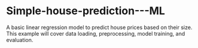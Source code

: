 # Simple-house-prediction---ML
A basic linear regression model to predict house prices based on their size. This example will cover data loading, preprocessing, model training, and evaluation.

